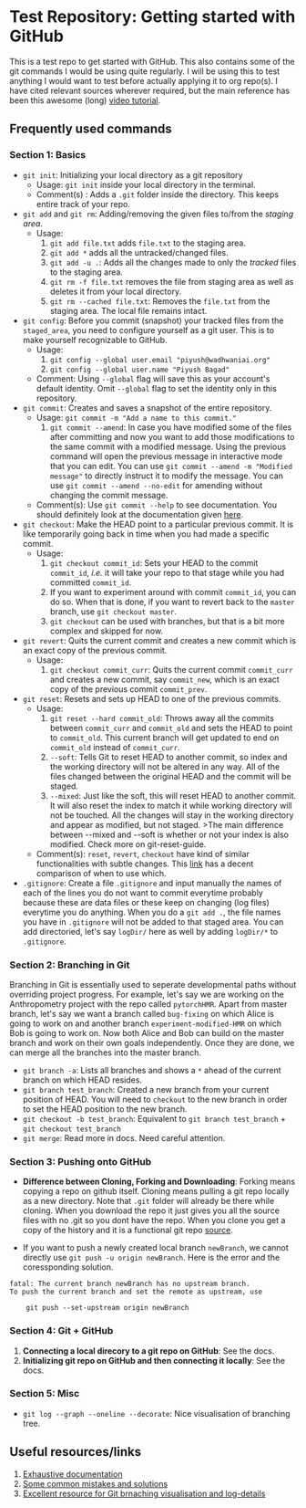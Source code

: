 # Test Repository: Getting started with GitHub

This is a test repo to get started with GitHub. This also contains some of the git commands I would be using quite regularly.
I will be using this to test anything I would want to test before actually applying it to org repo(s). I have cited relevant sources wherever required, but the main reference has been this awesome (long) [video tutorial][3].

## Frequently used commands

### Section 1: Basics

* `git init`: Initializing your local directory as a git repository 
	* Usage: `git init` inside your local directory in the terminal.
	* Comment(s) : Adds a `.git` folder inside the directory. This keeps entire track of your repo.
* `git add` and `git rm`: Adding/removing the given files to/from the _staging area_. 
	* Usage: 
		1. `git add file.txt` adds `file.txt` to the staging area.
		2. `git add *` adds all the untracked/changed files.
		3. `git add -u .`: Adds all the changes made to only the _tracked_ files to the staging area.
		4. `git rm -f file.txt` removes the file from staging area as well as deletes it from your local directory.
		5. `git rm --cached file.txt`: Removes the `file.txt` from the staging area. The local file remains intact.
* `git config`: Before you commit (snapshot) your tracked files from the `staged_area`, you need to configure yourself as a git user.
				This is to make yourself recognizable to GitHub. 
	* Usage:
		1. `git config --global user.email "piyush@wadhwaniai.org"`
		2. `git config --global user.name "Piyush Bagad"`
	* Comment: Using `--global` flag will save this as your account's default identity. Omit `--global` flag to set the identity only in this repository.
* `git commit`: Creates and saves a snapshot of the entire repository.
	* Usage: `git commit -m "Add a name to this commit."`
		1. `git commit --amend`: In case you have modified some of the files after committing and now you want to add those modifications to the same commit with a modified message. Using the previous command will open the previous message in interactive mode that you can edit. You can use `git commit --amend -m "Modified message"` to directly instruct it to modify the message. You can use `git commit --amend --no-edit` for amending without changing the commit message.
	* Comment(s): Use `git commit --help` to see documentation. You should definitely look at the documentation given [here][1].
* `git checkout`: Make the HEAD point to a particular previous commit. It is like temporarily going back in time when you had made a specific commit.
	* Usage:
		1. `git checkout commit_id`: Sets your HEAD to the commit `commit_id`, _i.e._ it will take your repo to that stage while you had committed `commit_id`.
		2. If you want to experiment around with commit `commit_id`, you can do so. When that is done, if you want to revert back to the `master` branch, use `git checkout master`.
		3. `git checkout` can be used with branches, but that is a bit more complex and skipped for now.
* `git revert`: Quits the current commit and creates a new commit which is an exact copy of the previous commit.
	* Usage:
		1. `git checkout commit_curr`: Quits the current commit `commit_curr` and creates a new commit, say `commit_new`, which is an exact copy of the previous commit `commit_prev`.
* `git reset`: Resets and sets up HEAD to one of the previous commits.
	* Usage:
		1. `git reset --hard commit_old`: Throws away all the commits between `commit_curr` and `commit_old` and sets the HEAD to point to `commit_old`. This current branch will get updated to end on `commit_old` instead of `commit_curr`.
		2. `--soft`: Tells Git to reset HEAD to another commit, so index and the working directory will not be altered in any way. All of the files changed between the original HEAD and the commit will be staged.
		3. `--mixed`: Just like the soft, this will reset HEAD to another commit. It will also reset the index to match it while working directory will not be touched. All the changes will stay in the working directory and appear as modified, but not staged. >The main difference between --mixed and --soft is whether or not your index is also modified. Check more on git-reset-guide.
	* Comment(s): `reset`, `revert`, `checkout` have kind of similar functionalities with subtle changes. This [link][4] has a decent comparison of when to use which. 
* `.gitignore`: Create a file `.gitignore` and input manually the names of each of the lines you do not want to commit everytime probably because these are data files or these keep on changing (log files) everytime you do anything. When you do a `git add .`, the file names you have in `.gitignore` will not be added to that staged area. You can add directoried, let's say `logDir/` here as well  by adding `logDir/*` to `.gitignore`.


### Section 2: Branching in Git

Branching in Git is essentially used to seperate developmental paths without overriding project progress. For example, let's say we are working on the Anthropometry project with the repo called `pytorchHMR`. Apart from master branch, let's say we want a branch called `bug-fixing` on which Alice is going to work on and another branch `experiment-modified-HMR` on which Bob is going to work on. Now both Alice and Bob can build on the master branch and work on their own goals independently. Once they are done, we can merge all the branches into the master branch.

* `git branch -a`: Lists all branches and shows a `*` ahead of the current branch on which HEAD resides.
* `git branch test_branch`: Created a new branch from your current position of HEAD. You will need to `checkout` to the new branch in order to set the HEAD position to the new branch.
* `git checkout -b test_branch`: Equivalent to `git branch test_branch` + `git checkout test_branch`
* `git merge`: Read more in docs. Need careful attention.

### Section 3: Pushing onto GitHub

* **Difference between Cloning, Forking and Downloading**: Forking means copying a repo on github itself. Cloning means pulling a git repo locally as a new directory. Note that `.git` folder will already be there while cloning. When you download the repo it just gives you all the source files with no .git so you dont have the repo. When you clone you get a copy of the history and it is a functional git repo [source][6].

* If you want to push a newly created local branch `newBranch`, we cannot directly use `git push -u origin newBranch`. Here is the error and the coressponding solution.
```
fatal: The current branch newBranch has no upstream branch.
To push the current branch and set the remote as upstream, use

    git push --set-upstream origin newBranch
```

### Section 4: Git + GitHub
1. **Connecting a local direcory to a git repo on GitHub**: See the docs.
2. **Initializing git repo on GitHub and then connecting it locally**: See the docs.


### Section 5: Misc

* `git log --graph --oneline --decorate`: Nice visualisation of branching tree.

## Useful resources/links
1. [Exhaustive documentation][1]
2. [Some common mistakes and solutions][2]
3. [Excellent resource for Git brnaching visualisation and log-details][5]


[1]: https://devdocs.io/git/
[2]: https://about.gitlab.com/2018/08/08/git-happens/
[3]: https://www.youtube.com/watch?v=o1nHIbRLMHQ
[4]: https://dev.to/neshaz/when-to-use-git-reset-git-revert--git-checkout-18je
[5]: https://www.atlassian.com/git/tutorials/git-log
[6]: https://stackoverflow.com/questions/31977306/difference-between-cloning-and-downloading

